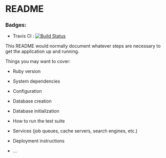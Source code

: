 # README

### Badges:

- Travis CI : [![Build Status](https://travis-ci.org/JgSeike/Grupo8.svg?branch=master)](https://travis-ci.org/JgSeike/Grupo8)

This README would normally document whatever steps are necessary to get the
application up and running.

Things you may want to cover:

* Ruby version

* System dependencies

* Configuration

* Database creation

* Database initialization

* How to run the test suite

* Services (job queues, cache servers, search engines, etc.)

* Deployment instructions

* ...
